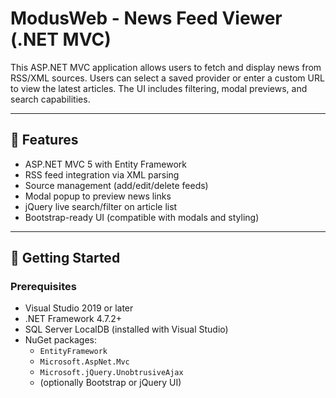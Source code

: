 # ModusWeb - News Feed Viewer (.NET MVC)

This ASP.NET MVC application allows users to fetch and display news from RSS/XML sources. Users can select a saved provider or enter a custom URL to view the latest articles. The UI includes filtering, modal previews, and search capabilities.

---

## 📌 Features

- ASP.NET MVC 5 with Entity Framework
- RSS feed integration via XML parsing
- Source management (add/edit/delete feeds)
- Modal popup to preview news links
- jQuery live search/filter on article list
- Bootstrap-ready UI (compatible with modals and styling)

---

## 🚀 Getting Started

### Prerequisites

- Visual Studio 2019 or later
- .NET Framework 4.7.2+
- SQL Server LocalDB (installed with Visual Studio)
- NuGet packages:
  - `EntityFramework`
  - `Microsoft.AspNet.Mvc`
  - `Microsoft.jQuery.UnobtrusiveAjax`
  - (optionally Bootstrap or jQuery UI)

